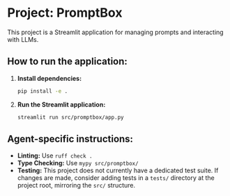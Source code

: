 # Project: PromptBox

This project is a Streamlit application for managing prompts and interacting with LLMs.

## How to run the application:

1.  **Install dependencies:**
    ```bash
    pip install -e .
    ```
2.  **Run the Streamlit application:**
    ```bash
    streamlit run src/promptbox/app.py
    ```

## Agent-specific instructions:

-   **Linting:** Use `ruff check .`
-   **Type Checking:** Use `mypy src/promptbox/`
-   **Testing:** This project does not currently have a dedicated test suite. If changes are made, consider adding tests in a `tests/` directory at the project root, mirroring the `src/` structure.
